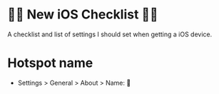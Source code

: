 # 📱🎁 New iOS Checklist 🎁📱

A checklist and list of settings I should set when getting a iOS device.

# Hotspot name
- Settings > General > About > Name: 🐯
